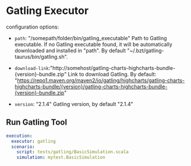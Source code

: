 # Gatling Executor

configuration options:

 - `path`: "/somepath/folder/bin/gatling_executable"
    Path to Gatling executable.
    If no Gatling executable found, it will be automatically downloaded and installed in "path".
    By default "~/.bzt/gatling-taurus/bin/gatling.sh".
    
 - `download-link`:"http://somehost/gatling-charts-highcharts-bundle-{version}-bundle.zip"
    Link to download Gatling.
    By default: "https://repo1.maven.org/maven2/io/gatling/highcharts/gatling-charts-highcharts-bundle/{version}/gatling-charts-highcharts-bundle-{version}-bundle.zip"
    
 -  `version`: "2.1.4"
    Gatling version, by default "2.1.4"

## Run Gatling Tool

```yaml
execution:
  executor: gatling
  scenario:
    script: tests/gatling/BasicSimulation.scala
    simulation: mytest.BasicSimulation
```

